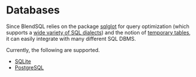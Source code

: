 # Databases

Since BlendSQL relies on the package [sqlglot](https://github.com/tobymao/sqlglot) for query optimization (which supports a [wide variety of SQL dialects](https://github.com/tobymao/sqlglot/blob/main/sqlglot/dialects/__init__.py)) and the notion of [temporary tables](https://en.wikibooks.org/wiki/Structured_Query_Language/Temporary_Table), it can easily integrate with many different SQL DBMS. 

Currently, the following are supported.

- [SQLite](./sqlite.md)
- [PostgreSQL](./postgresql.md)
